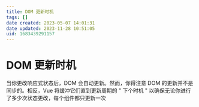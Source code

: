 ```yaml
---
title: DOM 更新时机
tags: []
date created: 2023-05-07 14:01:31
date updated: 2023-11-28 10:51:05
uid: 1683439291157
---
```


# DOM 更新时机

当你更改响应式状态后，DOM 会自动更新。然而，你得注意 DOM 的更新并不是同步的。相反，Vue 将缓冲它们直到更新周期的 " 下个时机 " 以确保无论你进行了多少次状态更改，每个组件都只更新一次
